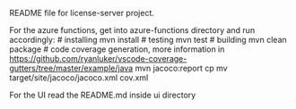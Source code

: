 README file for license-server project.

For the azure functions, get into azure-functions directory and run accordingly:
    # installing
    mvn install
    # testing
    mvn test
    # building
    mvn clean package
    # code coverage generation, more information in https://github.com/ryanluker/vscode-coverage-gutters/tree/master/example/java
    mvn jacoco:report
    cp mv target/site/jacoco/jacoco.xml cov.xml

For the UI read the README.md inside ui directory
